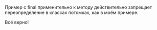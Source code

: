 Пример с final применительно к методу действительно запрещает переопределение в классах потомках, как в моём примере.

Всё верно!
